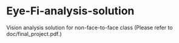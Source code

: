 # Eye-Fi-analysis-solution
Vision analysis solution for non-face-to-face class (Please refer to doc/final_project.pdf.)
